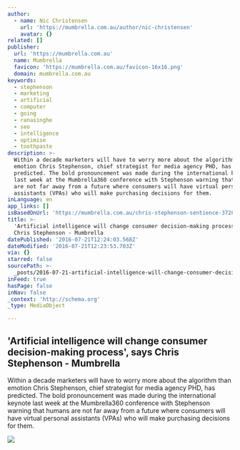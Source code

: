 ```yaml
---
author:
  - name: Nic Christensen
    url: 'https://mumbrella.com.au/author/nic-christensen'
    avatar: {}
related: []
publisher:
  url: 'https://mumbrella.com.au'
  name: Mumbrella
  favicon: 'https://mumbrella.com.au/favicon-16x16.png'
  domain: mumbrella.com.au
keywords:
  - stephenson
  - marketing
  - artificial
  - computer
  - going
  - ranasinghe
  - seo
  - intelligence
  - optimise
  - toothpaste
description: >-
  Within a decade marketers will have to worry more about the algorithm than
  emotion Chris Stephenson, chief strategist for media agency PHD, has
  predicted. The bold pronouncement was made during the international keynote
  last week at the Mumbrella360 conference with Stephenson warning that humans
  are not far away from a future where consumers will have virtual personal
  assistants (VPAs) who will make purchasing decisions for them.
inLanguage: en
app_links: []
isBasedOnUrl: 'https://mumbrella.com.au/chris-stephenson-sentience-372868'
title: >-
  'Artificial intelligence will change consumer decision-making process', says
  Chris Stephenson - Mumbrella
datePublished: '2016-07-21T12:24:03.568Z'
dateModified: '2016-07-21T12:23:53.703Z'
via: {}
starred: false
sourcePath: >-
  _posts/2016-07-21-artificial-intelligence-will-change-consumer-decision-makin.md
inFeed: true
hasPage: false
inNav: false
_context: 'http://schema.org'
_type: MediaObject

---
```

<article style=""><h1>'Artificial intelligence will change consumer decision-making process', says Chris Stephenson - Mumbrella</h1><p>Within a decade marketers will have to worry more about the algorithm than emotion Chris Stephenson, chief strategist for media agency PHD, has predicted. The bold pronouncement was made during the international keynote last week at the Mumbrella360 conference with Stephenson warning that humans are not far away from a future where consumers will have virtual personal assistants (VPAs) who will make purchasing decisions for them.</p><img src="https://d1pet9gxylz2tx.cloudfront.net/uploads/2016/06/IMG_9245-468x351.jpg" /></article>